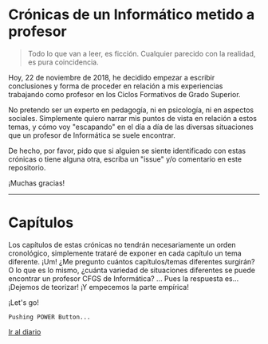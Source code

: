 
# Crónicas de un Informático metido a profesor

> Todo lo que van a leer, es ficción. Cualquier parecido con la realidad, es pura coincidencia.

Hoy, 22 de noviembre de 2018, he decidido empezar a escribir
conclusiones y forma de proceder en relación a mis experiencias
trabajando como profesor en los Ciclos Formativos de Grado Superior.

No pretendo ser un experto en pedagogía, ni en psicología, ni en
aspectos sociales. Simplemente quiero narrar mis puntos de vista
en relación a estos temas, y cómo voy "escapando" en el día a día
de las diversas situaciones que un profesor de Informática se suele encontrar.

De hecho, por favor, pido que si alguien se siente identificado con estas crónicas o tiene alguna otra, escriba un "issue" y/o comentario en este repositorio.

¡Muchas gracias!

---

# Capítulos

Los capítulos de estas crónicas no tendrán necesariamente un orden cronológico, simplemente trataré de exponer en cada capítulo un tema diferente. ¡Um! ¿Me pregunto cuántos capítulos/temas diferentes surgirán?
O lo que es lo  mismo, ¿cuánta variedad de situaciones diferentes se puede encontrar un profesor CFGS de Informática? ... Pues la respuesta es...
¡Dejemos de teorizar! ¡Y empecemos la parte empírica!

¡Let's go!

```
Pushing POWER Button...
```

[Ir al diario](./diario)
